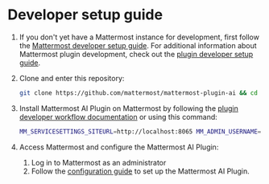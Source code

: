 # Developer setup guide

1. If you don't yet have a Mattermost instance for development, first follow the [Mattermost developer setup guide](https://developers.mattermost.com/contribute/server/developer-setup/). For additional information about Mattermost plugin development, check out the [plugin developer setup guide](https://developers.mattermost.com/integrate/plugins/developer-setup/).

1. Clone and enter this repository:

    ```bash
    git clone https://github.com/mattermost/mattermost-plugin-ai && cd mattermost-plugin-ai
    ```

1. Install Mattermost AI Plugin on Mattermost by following the [plugin developer workflow documentation](https://developers.mattermost.com/integrate/plugins/developer-workflow/) or using this command:

    ```bash
    MM_SERVICESETTINGS_SITEURL=http://localhost:8065 MM_ADMIN_USERNAME=<YOUR_USERNAME> MM_ADMIN_PASSWORD=<YOUR_PASSWORD> make deploy
    ```

1. Access Mattermost and configure the Mattermost AI Plugin:

   1. Log in to Mattermost as an administrator
   1. Follow the [configuration guide](./docs/configuration-guide.md) to set up the Mattermost AI Plugin.
